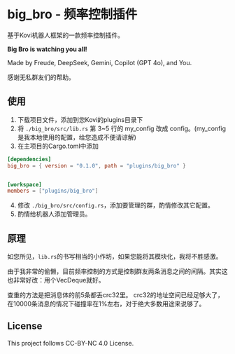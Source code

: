 # big_bro - 频率控制插件

基于Kovi机器人框架的一款频率控制插件。

__Big Bro is watching you all!__

Made by Freude, DeepSeek, Gemini, Copilot (GPT 4o), and You.

感谢无私群友们的帮助。

## 使用

1. 下载项目文件，添加到您Kovi的plugins目录下
2. 将 `./big_bro/src/lib.rs` 第 3~5 行的 my_config 改成 config。(my_config是我本地使用的配置，给您造成不便请谅解)
3. 在主项目的Cargo.toml中添加
```toml
[dependencies]
big_bro = { version = "0.1.0", path = "plugins/big_bro" }


[workspace]
members = ["plugins/big_bro"]
```
4. 修改 `./big_bro/src/config.rs`，添加要管理的群，酌情修改其它配置。
5. 酌情给机器人添加管理员。


## 原理

如您所见，`lib.rs`的书写相当的小作坊，如果您能将其模块化，我将不胜感激。

由于我非常的偷懒，目前频率控制的方式是控制群友两条消息之间的间隔。其实这也非常好改：用个VecDeque就好。

查重的方法是把消息体的前5条都丢crc32里。
crc32的地址空间已经足够大了，在10000条消息的情况下碰撞率在1%左右，对于绝大多数用途来说够了。

## License

This project follows CC-BY-NC 4.0 License.
